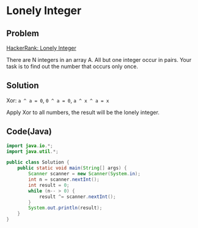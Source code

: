 # Lonely Integer

## Problem

[HackerRank: Lonely Integer](https://www.hackerrank.com/challenges/lonely-integer)

There are N integers in an array A. All but one integer occur in pairs. Your task is to find out the number that occurs only once.

## Solution

Xor: `a ^ a = 0`, `0 ^ a = 0`, `a ^ x ^ a = x`

Apply Xor to all numbers, the result will be the lonely integer.

## Code(Java)

```java
import java.io.*;
import java.util.*;

public class Solution {
    public static void main(String[] args) {
        Scanner scanner = new Scanner(System.in);
        int n = scanner.nextInt();
        int result = 0;
        while (n-- > 0) {
            result ^= scanner.nextInt();
        }
        System.out.println(result);
    }
}
```
